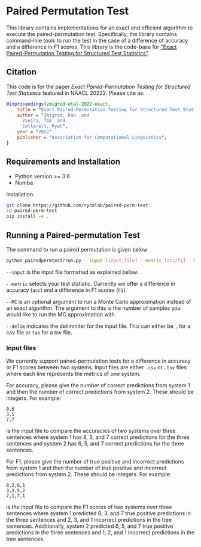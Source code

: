 # Paired Permutation Test
This library contains implementations for an exact and efficient algorithm to
execute the paired-permutation test. Specifically, the library contains command-line
tools to run the test in the case of a difference of accuracy and a difference in F1 scores.
This library is the code-base for ["Exact Paired-Permutation Testing for Structured Test Statistics"]().

## Citation

This code is for the paper _Exact Paired-Permutation Testing for Structured Test Statistics_ featured in NAACL 20222.
Please cite as:

```bibtex
@inproceedings{zmigrod-etal-2022-exact,
    title = "Exact Paired-Permutation Testing for Structured Test Statisticse",
    author = "Zmigrod, Ran  and
      Vieira, Tim  and
      Cotterell, Ryan",
    year = "2022"
    publisher = "Association for Computational Linguistics",
}
```

## Requirements and Installation

* Python version >= 3.6
* Numba

Installation:
```bash
git clone https://github.com/rycolab/paired-perm-test
cd paired-perm-test
pip install -e .
```

## Running a Paired-permutation Test
The command to run a paired permutation is given below
```bash
python pairedpermtest/run.py --input [input_file] --metric [acc/f1] --MC [K] --delim [,/tab]
```
`--input` is the input file formatted as explained below. 

`--metric` selects your test statistic.
Currently we offer a difference in accuracy (`acc`) and a difference in F1 scores (`F1`).

`--MC` is an optional argument to run a Monte Carlo approximation
instead of an exact algorithm. The argument to this is the
number of samples you would like to run the MC approximation with.

`--delim` indicates the delimmiter for the input file.
This can either be `,` for a csv file or `tab` for a tsv file.

### Input files
We currently support paired-permutation tests for a difference
in accuracy or F1 scores between two systems.
Input files are either `.csv` or `.tsv` files where each
line represents the metrics of one system.

For accuracy, please give the number of correct predictions
from system 1 and then the number of correct predictions from system 2.
These should be integers.
For example:
```
8,6
3,5
7,7
```
is the input file to compare the accuracies of two systems over three sentences where
system 1 has 8, 3, and 7 correct predictions for the three sentences
and
system 2 has 6, 5, and 7 correct predictions for the three sentences.

For F1, please give the number of true positive and incorrect predictions
from system 1 and then the number of true positive and incorrect predictions from system 2.
These should be integers.
For example:
```
8,2,6,1
3,3,5,2
7,1,7,1
```
is the input file to compare the F1 scores of two systems over three sentences where
system 1 predicted 8, 3, and 7 true positive predictions
in the three sentences and 2, 3, and 1 incorrect predictions
in the tree sentences.
Additionally, 
system 2 predicted 6, 5, and 7 true positive predictions
in the three sentences and 1, 2, and 1 incorrect predictions
in the tree sentences.